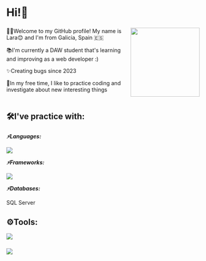<h1 align="left">Hi!👋</h1>

###

<!--<img align="right" height="200" weight="200" src="https://github.com/user-attachments/assets/920a1cc0-e4db-402b-8c03-1c016e46b680" /> -->
<!-- <img align="right" height="150" weight="150" src="https://i.imgflip.com/65efzo.gif" /> -->
<img align="right" height="180" weight="180" src="https://github.com/user-attachments/assets/a661aa2d-30c8-4cf3-a5c1-ac69eb8b7cfd" />

###

<p align="left">👩‍💻Welcome to my GitHub profile! My name is Lara😊 and I'm from Galicia, Spain &#127466;&#127480;<br></p>
<p align="left">📚I'm currently a DAW student that's learning and improving as a web developer :)<br></p>
<p align="left">✨Creating bugs since 2023<br></p>
<p align="left">👀In my free time, I like to practice coding and investigate about new interesting things<br><br></p>

###

<h2 align="left">🛠️I've practice with:</h2>

###

<p align="left"><b><i>⚡Languages:</i></b></p>
<img src="https://skillicons.dev/icons?i=js,html,css,java,cs" />
<!--<p align="left"><b><i>⚡IDES:</i></b></p>-->
<!--<img src="https://skillicons.dev/icons?i=eclipse,idea,visualstudio,vscode" />-->
<p align="left"><b><i>⚡Frameworks:</i></b></p>
<img src="https://skillicons.dev/icons?i=dotnet,jquery,react,bootstrap" />
<p align="left"><b><i>⚡Databases:</i></b></p>
<!-- <img src="https://skillicons.dev/icons?i=" /> --> <p>SQL Server</p>

###

<h2 align="left">⚙️Tools:</h2>
<img src="https://skillicons.dev/icons?i=github,githubactions,docker,bash,linux,wordpress" />

###

<div align="left">
  <img src="https://profile-counter.glitch.me/LaraLoveira/count.svg?"  />
</div>

###

